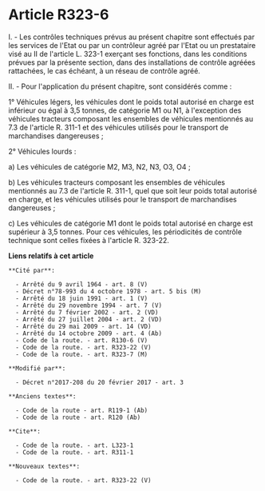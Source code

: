 # Article R323-6

I. - Les contrôles techniques prévus au présent chapitre sont effectués par les services de l'Etat ou par un contrôleur agréé
par l'Etat ou un prestataire visé au II de l'article L. 323-1 exerçant ses fonctions, dans les conditions prévues par la
présente section, dans des installations de contrôle agréées rattachées, le cas échéant, à un réseau de contrôle agréé. 

II. - Pour l'application du présent chapitre, sont considérés comme : 

1° Véhicules légers, les véhicules dont le poids total autorisé en charge est inférieur ou égal à 3,5 tonnes, de catégorie M1
ou N1, à l'exception des véhicules tracteurs composant les ensembles de véhicules mentionnés au 7.3 de l'article R. 311-1 et
des véhicules utilisés pour le transport de marchandises dangereuses ; 

2° Véhicules lourds : 

a) Les véhicules de catégorie M2, M3, N2, N3, O3, O4 ; 

b) Les véhicules tracteurs composant les ensembles de véhicules mentionnés au 7.3 de l'article R. 311-1, quel que soit leur
poids total autorisé en charge, et les véhicules utilisés pour le transport de marchandises dangereuses ; 

c) Les véhicules de catégorie M1 dont le poids total autorisé en charge est supérieur à 3,5 tonnes. Pour ces véhicules, les
périodicités de contrôle technique sont celles fixées à l'article R. 323-22.

**Liens relatifs à cet article**

	**Cité par**:

	  - Arrêté du 9 avril 1964 - art. 8 (V)
	  - Décret n°78-993 du 4 octobre 1978 - art. 5 bis (M)
	  - Arrêté du 18 juin 1991 - art. 1 (V)
	  - Arrêté du 29 novembre 1994 - art. 7 (V)
	  - Arrêté du 7 février 2002 - art. 2 (VD)
	  - Arrêté du 27 juillet 2004 - art. 2 (VD)
	  - Arrêté du 29 mai 2009 - art. 14 (VD)
	  - Arrêté du 14 octobre 2009 - art. 4 (Ab)
	  - Code de la route. - art. R130-6 (V)
	  - Code de la route. - art. R323-22 (V)
	  - Code de la route. - art. R323-7 (M)

	**Modifié par**:

	  - Décret n°2017-208 du 20 février 2017 - art. 3

	**Anciens textes**:

	  - Code de la route - art. R119-1 (Ab)
	  - Code de la route - art. R120 (Ab)

	**Cite**:

	  - Code de la route. - art. L323-1
	  - Code de la route. - art. R311-1

	**Nouveaux textes**:

	  - Code de la route. - art. R323-22 (V)
